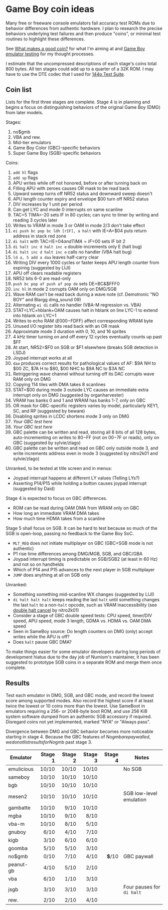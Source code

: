 Game Boy coin ideas
===================

Many free or freeware console emulators fail accuracy test ROMs due
to behavior differences from authentic hardware.  I plan to research
the precise behaviors underlying test failures and then produce
"coins", or minimal test routines to highlight these differences.

See [What makes a good coin?] for what I'm aiming at and
[Game Boy emulator testing] for my thought processes.

I estimate that the uncompressed descriptions of each stage's
coins total 800 bytes.  All ten stages could add up to a quarter
of a 32K ROM.  I may have to use the DTE codec that I used for
[144p Test Suite].

[What makes a good coin?]: ./good_coin.md
[Game Boy emulator testing]: ./gb_emu_testing.md
[144p Test Suite]: https://github.com/pinobatch/240p-test-mini/gameboy

Coin list
---------
Lists for the first three stages are complete.  Stage 4 is in
planning and begins a focus on distinguishing behaviors of the
original Game Boy (DMG) from later models.

Stages:

1. no$gmb
2. VBA and rew.
3. Mid-tier emulators
4. Game Boy Color (GBC)-specific behaviors
5. Super Game Boy (SGB)-specific behaviors

Coins:

1. `add hl` flags
2. `add sp` flags
3. APU writes while off not honored, before or after turning back on
4. Filling APU with zeroes causes OR mask to be read back
5. Upward sweep turns off NR52 status and downward sweep doesn't
6. APU length counter expiry and envelope $00 turn off NR52 status
7. DIV increases by 1 unit per period
8. Can get LYC and mode 0 interrupts on same scanline
9. TAC=5 TIMA=-20 sets IF in 80 cycles; can sync to timer by writing
   and reading 3 cycles later
10. Writes to VRAM in mode 3 or OAM in mode 2/3 don't take effect
11. `ei push bc pop bc ldh [rIF], a halt` with IE=A=$04 puts
    return address in stack red zone
12. `di halt` with TAC=IE=$04 and TIMA=IF=$00 sets IF bit 2
13. `di halt inc d halt inc e` double-increments only E (halt bug)
14. `di halt inc d halt inc e` calls no handler (VBA halt bug)
15. `ld a, 5 add a daa` leaves half-carry clear
16. Writing DIV every 1000 cycles or faster keeps APU length counter
    from expiring (suggested by LIJI)
17. APU off clears readable registers
18. NR52 bits 6-0 are read-only
19. `push bc pop af push af pop de` sets DE=BC&$FFF0
20. `inc hl` in mode 2 corrupts OAM only on DMG/SGB
21. Wave RAM can't be read back during a wave note (cf. Demotronic
    "NO BOY" and Blargg dmg_sound 09)
22. Alternating `ei di` calls no handler (VBA-M regression vs. VBA)
23. STAT=LYC+hblank+OAM causes halt in hblank on line LYC-1 to extend
    into hblank on LYC+1
24. Writes to echo RAM ($E000-$FDFF) affect corresponding WRAM byte
25. Unused I/O register bits read back with an OR mask
26. Approximate mode 3 duration with 0, 10, and 16 sprites
27. 4 kHz timer turning on and off every 12 cycles eventually counts
    up past $FF
28. At start, NR52=$F0 on SGB or $F1 elsewhere (breaks SGB detection
    in LSDJ)
29. Joypad interrupt works at all
30. `daa` produces correct results for pathological values of AF:
    $9A NH to $00 ZC, $7A H to $80, $00 NHC to $9A NC to $3A NC
31. Retriggering wave channel without turning off its DAC corrupts
    wave RAM only on DMG
32. Copying 114 tiles with DMA takes 8 scanlines
33. STAT=$00 during mode 3 outside LYC causes an immediate
    extra interrupt only on DMG (suggested by organharvester)
34. VRAM has banks 0 and 1 and WRAM has banks 1-7, only on GBC
35. OR mask for GBC-specific registers varies by model, particularly
    KEY1, SC, and RP (suggested by beware)
36. Disabling sprites in LCDC shortens mode 3 only on DMG
37. *Your GBC test here*
38. *Your GBC test here*
39. GBC palette can be written and read, storing all 8 bits of all
    128 bytes, auto-incrementing on writes to $80-$FF (not on $00-$7F
    or reads), only on GBC (suggested by sylvie/zlago)
40. GBC palette can be written and read on GBC only outside mode 3,
    and write increments address even in mode 3 (suggested by
    nitro2k01 and sylvie/zlago)

Unranked, to be tested at title screen and in menus:

- Joypad interrupt happens at different LY values (Telling LYs?)
- Asserting P14/P15 while holding a button causes joypad interrupt
  (suggested by Daid)

Stage 4 is expected to focus on GBC differences.

- ROM can be read during OAM DMA from WRAM only on GBC
- How long an immediate VRAM DMA takes
- How much time HDMA takes from a scanline

Stage 5 shall focus on SGB.  It can be hard to test because so much
of the SGB is open-loop, passing no feedback to the Game Boy SoC.

- `MLT_REQ` does not initiate multiplayer on GBC (GBC+SGB mode is
  not authentic)
- P1 rise time differences among DMG/MGB, SGB, and GBC/GBA
- Joypad interrupt timing is predictable on SGB/SGB2 (at least in
  60 Hz) and not so on handhelds
- Which of P14 and P15 advances to the next player in SGB multiplayer
- `JUMP` does anything at all on SGB only

Unranked:

- Something something mid-scanline WX changes (suggested by LIJI)
- `di halt halt halt` keeps reading the last `halt` until something
  changes the last `halt` to a non-`halt` opcode, such as VRAM
  inaccessibility (see [double halt cancel] by nitro2k01)
- Consider a stage of GBC double speed tests: CPU speed, timer/DIV
  speed, APU speed, mode 3 length, GDMA vs. HDMA vs. OAM DMA speed
- Seen in SameBoy source: Do length counters on DMG (only) accept
  writes while the APU is off?
- Does `halt` pause GBC DMA?

To make things easier for some emulator developers during long
periods of development hiatus due to the day job of Numism's
maintainer, it has been suggested to prototype SGB coins in a
separate ROM and merge them once complete.

[double halt cancel]: https://github.com/nitro2k01/little-things-gb/tree/main/double-halt-cancel

Results
-------
Test each emulator in DMG, SGB, and GBC mode, and record the lowest
score among supported modes.
Also record the highest score if at least twice the lowest or 10
coins more than the lowest.
Use SameBoot in emulators requiring a 256- or 2048-byte boot ROM, and
use 256 KiB system software dumped from an authentic SGB accessory
if required.
Disregard coins not yet implemented, marked "NYA" or "Always pass".

Divergence between DMG and GBC behavior becomes more noticeable
starting in stage 4.  Because the GBC features of No$gmb are
paywalled, we do not list results for No$gmb past stage 3.

Emulator     | Stage 1 | Stage 2 | Stage 3 | Stage 4 | Notes
------------ | ------: | ------: | ------: | ------: | -----
emulicious   |  10/10  |  10/10  |  10/10  |         | No SGB
sameboy      |  10/10  |  10/10  |  10/10  |         |
bgb          |  10/10  |  10/10  |  10/10  |         |
mesen2       |  10/10  |  10/10  |  10/10  |         | SGB low-level emulation
gambatte     |  10/10  |   9/10  |  10/10  |         |
mgba         |  10/10  |   9/10  |   8/10  |         |
vba-m        |  10/10  |   8/10  |   5/10  |         |
gnuboy       |   6/10  |   4/10  |   7/10  |         |
kigb         |   3/10  |   6/10  |   6/10  |         |
goomba       |   5/10  |   5/10  |   3/10  |         |
no$gmb       |   0/10  |   7/10  |   4/10  |**$**/10 | GBC paywall
peanut-gb    |   4/10  |   5/10  |   2/10  |         |
vba          |   6/10  |   1/10  |   3/10  |         |
jsgb         |   3/10  |   3/10  |   3/10  |         | Four pauses for `di halt`
rew.         |   2/10  |   2/10  |   4/10  |         |
